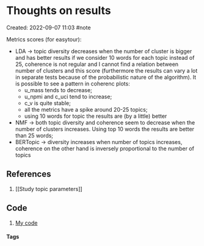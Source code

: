 # Thoughts on results
Created: 2022-09-07 11:03
#note

Metrics scores (for easytour):
- LDA -> topic diversity decreases when the number of cluster is bigger and has better results if we consider 10 words for each topic instead of 25, coherence is not regular and I cannot find a relation between number of clusters and this score (furthermore the results can vary a lot in separate tests because of the probabilistic nature of the algorithm). It is possible to see a pattern in coherenc plots:
	- u_mass tends to decrease;
	- u_npmi and c_uci tend to increase;
	- c_v is quite stable;
	- all the metrics have a spike around 20-25 topics;
	- using 10 words for topic the results are (by a little) better
- NMF -> both topic diversity and coherence seem to decrease when the number of clusters increases. Using top 10 words the results are better than 25 words;
- BERTopic -> diversity increases when number of topics increases, coherence on the other hand is inversely proportional to the number of topics


## References
1. [[Study topic parameters]]

## Code
1. [My code](https://colab.research.google.com/drive/1J31orWn8I8hgv0K5YV40mFcAzTSVRIxl?authuser=0#scrollTo=59Iek9o-AXd4&uniqifier=1)

#### Tags